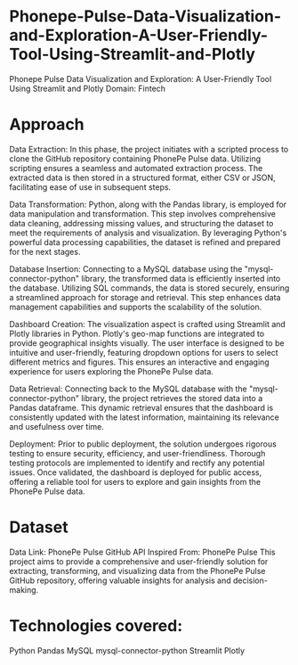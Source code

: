 # Phonepe-Pulse-Data-Visualization-and-Exploration-A-User-Friendly-Tool-Using-Streamlit-and-Plotly
Phonepe Pulse Data Visualization and Exploration: A User-Friendly Tool Using Streamlit and Plotly
Domain: Fintech

# Approach

Data Extraction: 
In this phase, the project initiates with a scripted process to clone the GitHub repository containing PhonePe Pulse data. Utilizing scripting ensures a seamless and automated extraction process. The extracted data is then stored in a structured format, either CSV or JSON, facilitating ease of use in subsequent steps.

Data Transformation: Python, along with the Pandas library, is employed for data manipulation and transformation. This step involves comprehensive data cleaning, addressing missing values, and structuring the dataset to meet the requirements of analysis and visualization. By leveraging Python's powerful data processing capabilities, the dataset is refined and prepared for the next stages.

Database Insertion: Connecting to a MySQL database using the "mysql-connector-python" library, the transformed data is efficiently inserted into the database. Utilizing SQL commands, the data is stored securely, ensuring a streamlined approach for storage and retrieval. This step enhances data management capabilities and supports the scalability of the solution.

Dashboard Creation: The visualization aspect is crafted using Streamlit and Plotly libraries in Python. Plotly's geo-map functions are integrated to provide geographical insights visually. The user interface is designed to be intuitive and user-friendly, featuring dropdown options for users to select different metrics and figures. This ensures an interactive and engaging experience for users exploring the PhonePe Pulse data.

Data Retrieval: Connecting back to the MySQL database with the "mysql-connector-python" library, the project retrieves the stored data into a Pandas dataframe. This dynamic retrieval ensures that the dashboard is consistently updated with the latest information, maintaining its relevance and usefulness over time.

Deployment: Prior to public deployment, the solution undergoes rigorous testing to ensure security, efficiency, and user-friendliness. Thorough testing protocols are implemented to identify and rectify any potential issues. Once validated, the dashboard is deployed for public access, offering a reliable tool for users to explore and gain insights from the PhonePe Pulse data.

# Dataset
Data Link: PhonePe Pulse GitHub API
Inspired From: PhonePe Pulse
This project aims to provide a comprehensive and user-friendly solution for extracting, transforming, and visualizing data from the PhonePe Pulse GitHub repository, offering valuable insights for analysis and decision-making.

# Technologies covered:
Python
Pandas
MySQL
mysql-connector-python
Streamlit
Plotly
